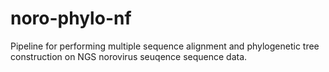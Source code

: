 # noro-phylo-nf
Pipeline for performing multiple sequence alignment and phylogenetic tree construction on NGS norovirus seuqence sequence data. 
